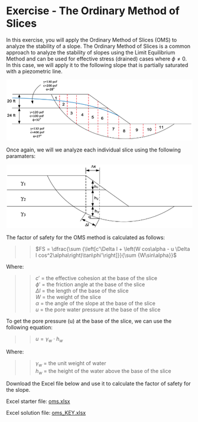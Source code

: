 # Exercise - The Ordinary Method of Slices

In this exercise, you will apply the Ordinary Method of Slices (OMS) to analyze the stability of a slope. The Ordinary Method of Slices is a common approach to analyze the stability of slopes using the Limit Equilibrium Method and can be used for effective stress (drained) cases where $\phi \ne 0$. In this case, we will apply it to the following slope that is partially saturated with a piezometric line.

![oms1.png](oms1.png)

Once again, we will we analyze each individual slice using the following paramaters:

![oms2.png](oms2.png)

The factor of safety for the OMS method is calculated as follows:

>>$FS = \dfrac{\sum {\left[c'\Delta l + \left(W cos\alpha - u \Delta l cos^2\alpha\right)\tan\phi'\right]}}{\sum {W\sin\alpha}}$

Where:

>>$c'$ = the effective cohesion at the base of the slice<br>
$\phi'$ = the friction angle at the base of the slice<br>
$\Delta l$ = the length of the base of the slice<br>
$W$ = the weight of the slice<br>
$\alpha$ = the angle of the slope at the base of the slice<br>
$u$ = the pore water pressure at the base of the slice

To get the pore pressure (u) at the base of the slice, we can use the following equation:

>>$u = \gamma_w \cdot h_w$

Where:

>>$\gamma_w$ = the unit weight of water<br>
> $h_w$ = the height of the water above the base of the slice

Download the Excel file below and use it to calculate the factor of safety for the slope.

Excel starter file: [oms.xlsx](oms.xlsx)

Excel solution file: [oms_KEY.xlsx](oms_KEY.xlsx)


